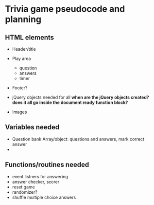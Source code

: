 # Trivia game pseudocode and planning

## HTML elements

* Header/title
* Play area
    * question
    * answers
    * timer
* Footer?


* jQuery objects needed for all **when are the jQuery objects created? does it all go inside the document ready function block?**

* Images

## Variables needed

* Question bank Array/object: questions and answers, mark correct answer
* 

## Functions/routines needed

* event listners for answering
* answer checker, scorer
* reset game
* randomizer?
* shuffle multiple choice answers